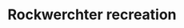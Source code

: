 ---
tags: projects
title: Rockwerchter recreation
image: rockwerchter.png
description: Het nabouwen van de website van Rockwerchter, met een aftel klok. Bij het aan klikken van een artiest, werden de details getoond via een venster die inzweevde van rechts. Details over elke artiest werden opgehaald van een API.
languagesUsed: HTML5, CSS3, Javascript
---